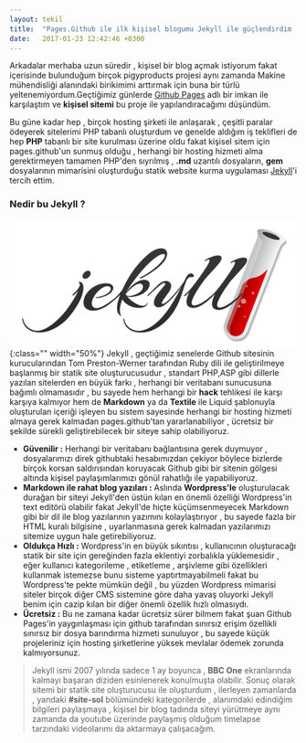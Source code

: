 ```yaml
---
layout: tekil
title:  "Pages.Github ile ilk kişisel blogumu Jekyll ile güçlendirdim !"
date:   2017-01-23 12:42:46 +0300
---
```

Arkadalar merhaba uzun süredir , kişisel bir blog açmak istiyorum fakat içerisinde bulunduğum birçok pigyproducts projesi aynı zamanda Makine mühendisliği alanındaki birikimimi arttırmak için buna bir türlü yeltenemiyordum.Geçtiğimiz günlerde [Github Pages](https://pages.github.com "Github Pages") adlı bir imkan ile karşılaştım ve **kişisel sitemi** bu proje ile yapılandıracağımı düşündüm.

Bu güne kadar hep , birçok hosting şirketi ile anlaşarak , çeşitli paralar ödeyerek sitelerimi PHP tabanlı oluşturdum ve genelde aldığım iş teklifleri de hep **PHP** tabanlı bir site kurulması üzerine oldu fakat kişisel sitem için pages.github'un sunmuş olduğu , herhangi bir hosting hizmeti alma gerektirmeyen tamamen PHP'den sıyrılmış , **.md** uzantılı dosyaların, **gem** dosyalarının mimarisini oluşturduğu statik website kurma uygulaması [Jekyll](https://jekyllrb.com/ "Jekyll'in resmi sitesi")'i tercih ettim.

### Nedir bu Jekyll ?
![Jekyll Logosu Nasıl Gözüküyor ?](/yuklemeler/jekyll.png){:class="" width="50%"}
Jekyll , geçtiğimiz senelerde Github sitesinin kurucularından Tom Preston-Werner tarafından Ruby dili ile geliştirilmeye başlanmış bir statik site oluşturucusudur , standart PHP,ASP gibi dillerle yazılan sitelerden en büyük farkı , herhangi bir veritabanı sunucusuna bağımlı olmamasıdır , bu sayede hem herhangi bir **hack** tehlikesi ile karşı karşıya kalmıyor hem de **Markdown** ya da **Textile** ile Liquid şablonuyla oluşturulan içeriği işleyen bu sistem sayesinde herhangi bir hosting hizmeti almaya gerek kalmadan pages.github'tan yararlanabiliyor , ücretsiz bir şekilde sürekli geliştirebilecek bir siteye sahip olabiliyoruz.
<!--dahafazla-->

- **Güvenilir :** Herhangi bir veritabanı bağlantısına gerek duymuyor , dosyalarımızı direk githubtaki hesabımızdan çekiyor böylece bizlerde birçok korsan saldırısından koruyacak Github gibi bir sitenin gölgesi altında kişisel paylaşımlarımızı gönül rahatlığı ile yapabiliyoruz.
- **Markdown ile rahat blog yazıları :** Aslında **Wordpress'le** oluşturulacak durağan bir siteyi Jekyll'den üstün kılan en önemli özelliği Wordpress'in text editörü olabilir fakat Jekyll'de hiçte küçümsenmeyecek Markdown gibi bir dil ile blog yazılarının yazımını kolaylaştırıyor , bu sayede fazla bir HTML kuralı bilgisine , uyarlanmasına gerek kalmadan yazılarımızı sitemize uygun hale getirebiliyoruz.
- **Oldukça Hızlı :** Wordpress'in en büyük sıkıntısı , kullanıcının oluşturacağı statik bir site için gereğinden fazla eklentiyi zorbalıkla yüklemesidir , eğer kullanıcı kategorileme , etiketleme , arşivleme gibi özellikleri kullanmak istemezse bunu sisteme yaptırtmayabilmeli fakat bu Wordpress'te pekte mümkün değil , bu yüzden Wordpress mimarisi siteler birçok diğer CMS sistemine göre daha yavaş oluyorki Jekyll benim için cazip kılan bir diğer önemli özellik hızlı olmasıydı.
- **Ücretsiz :** Bu ne zamana kadar ücretsiz sürer bilmem fakat şuan Github Pages'in yaygınlaşması için github tarafından sınırsız erişim özellikli sınırsız bir dosya barındırma hizmeti sunuluyor , bu sayede küçük projeleriniz için hosting şirketlerine yüksek mevlalar ödemek zorunda kalmıyorsunuz.

> Jekyll ismi 2007 yılında sadece 1 ay boyunca , **BBC One** ekranlarında kalmayı başaran diziden esinlenerek konulmuşta olabilir.
Sonuç olarak sitemi bir statik site oluşturucusu ile oluşturdum , ilerleyen zamanlarda , yandaki **#site-sol** bölümündeki kategorilerde , alanımdaki edindiğim bilgileri paylaşmaya , kişisel bir blog tadında siteyi yürütmeye aynı zamanda da youtube üzerinde paylaşmış olduğum timelapse tarzındaki videolarımı da aktarmaya çalışacağım.
